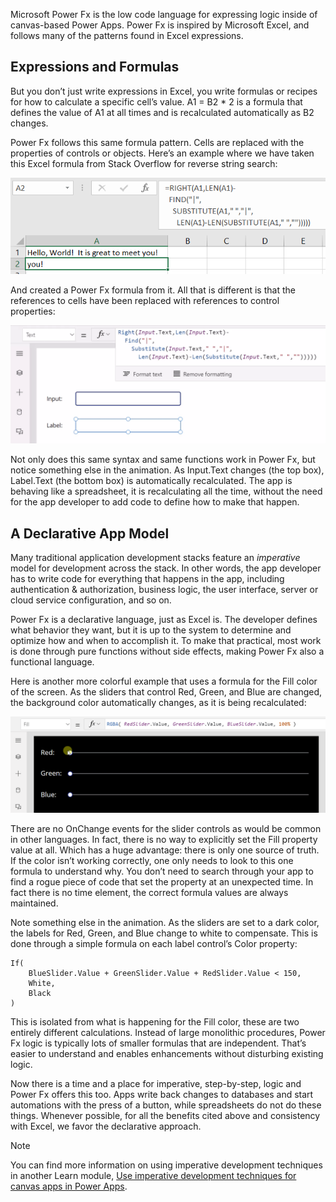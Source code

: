 Microsoft Power Fx is the low code language for expressing logic inside of canvas-based Power Apps. Power Fx is inspired by Microsoft Excel, and follows many of the patterns found in Excel expressions.

## Expressions and Formulas

But you don’t just write expressions in Excel, you write formulas or recipes for how to calculate a specific cell’s value. A1 = B2 * 2 is a formula that defines the value of A1 at all times and is recalculated automatically as B2 changes.

Power Fx follows this same formula pattern. Cells are replaced with the properties of controls or objects. Here’s an example where we have taken this Excel formula from Stack Overflow for reverse string search:

![Excel with the formula: =RIGHT(A1,LEN(A1)-FIND("|",SUBSTITUTE(A1," ","|",LEN(A1)-LEN(SUBSTITUTE(A1," ","")))))](../media/excel-last-word.png)

And created a Power Fx formula from it. All that is different is that the references to cells have been replaced with references to control properties:

![Power Fx running inside of Power Apps with the formula: =RIGHT(Input.Text,LEN(Input.Text)-FIND("|",SUBSTITUTE(Input.Text," ","|",LEN(Input.Text)-LEN(SUBSTITUTE(Input.Text," ","")))))](../media/powerfx-last-word.gif)

Not only does this same syntax and same functions work in Power Fx, but notice something else in the animation. As Input.Text changes (the top box), Label.Text (the bottom box) is automatically recalculated. The app is behaving like a spreadsheet, it is recalculating all the time, without the need for the app developer to add code to define how to make that happen.

## A Declarative App Model

Many traditional application development stacks feature an _imperative_ model for development across the stack. In other words, the app developer has to write code for everything that happens in the app, including authentication & authorization, business logic, the user interface, server or cloud service configuration, and so on.

Power Fx is a declarative language, just as Excel is. The developer defines what behavior they want, but it is up to the system to determine and optimize how and when to accomplish it. To make that practical, most work is done through pure functions without side effects, making Power Fx also a functional language.

Here is another more colorful example that uses a formula for the Fill color of the screen. As the sliders that control Red, Green, and Blue are changed, the background color automatically changes, as it is being recalculated:

![Power Fx Formula: Fill = RGBA( RedSlider.Value, GreenSlider.Value, BlueSLider.Value, 100% )](../media/powerfx-slider.gif)

There are no OnChange events for the slider controls as would be common in other languages. In fact, there is no way to explicitly set the Fill property value at all. Which has a huge advantage: there is only one source of truth. If the color isn’t working correctly, one only needs to look to this one formula to understand why. You don’t need to search through your app to find a rogue piece of code that set the property at an unexpected time. In fact there is no time element, the correct formula values are always maintained.

Note something else in the animation. As the sliders are set to a dark color, the labels for Red, Green, and Blue change to white to compensate. This is done through a simple formula on each label control’s Color property:

```powerappsfl
If(
    BlueSlider.Value + GreenSlider.Value + RedSlider.Value < 150,
    White,
    Black
)
```

This is isolated from what is happening for the Fill color, these are two entirely different calculations. Instead of large monolithic procedures, Power Fx logic is typically lots of smaller formulas that are independent. That’s easier to understand and enables enhancements without disturbing existing logic.

Now there is a time and a place for imperative, step-by-step, logic and Power Fx offers this too. Apps write back changes to databases and start automations with the press of a button, while spreadsheets do not do these things. Whenever possible, for all the benefits cited above and consistency with Excel, we favor the declarative approach.

> [!NOTE]
> You can find more information on using imperative development techniques in another Learn module, [Use imperative development techniques for canvas apps in Power Apps](../../use-imperative-dev-techniques-powerapps-canvas-app).